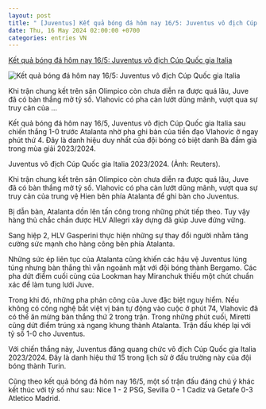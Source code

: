 ```yaml
---
layout: post
title: " [Juventus] Kết quả bóng đá hôm nay 16/5: Juventus vô địch Cúp Quốc gia Italia"
date: Thu, 16 May 2024 02:00:00 +0700
categories: entries VN
---
```

[Kết quả bóng đá hôm nay 16/5: Juventus vô địch Cúp Quốc gia Italia](https://vov.vn/the-thao/ket-qua-bong-da-hom-nay-165-juventus-vo-dich-cup-quoc-gia-italia-post1095410.vov)

![Kết quả bóng đá hôm nay 16/5: Juventus vô địch Cúp Quốc gia Italia](https://vov-media.emitech.vn/sites/default/files/styles/og_image/public/2024-05/juve1.jpg?v=1715815885)

Khi trận chung kết trên sân Olimpico còn chưa diễn ra được quá lâu, Juve đã có bàn thắng mở tỷ số. Vlahovic có pha càn lướt dũng mãnh, vượt qua sự truy cản của ...

Kết quả bóng đá hôm nay 16/5, Juventus vô địch Cúp Quốc gia Italia sau chiến thắng 1-0 trước Atalanta nhờ pha ghi bàn của tiền đạo Vlahovic ở ngay phút thứ 4. Đây là danh hiệu duy nhất của đội bóng có biệt danh Bà đầm già trong mùa giải 2023/2024.

Juventus vô địch Cúp Quốc gia Italia 2023/2024. (Ảnh: Reuters).

Khi trận chung kết trên sân Olimpico còn chưa diễn ra được quá lâu, Juve đã có bàn thắng mở tỷ số. Vlahovic có pha càn lướt dũng mãnh, vượt qua sự truy cản của trung vệ Hien bên phía Atalanta để ghi bàn cho Juventus.

Bị dẫn bàn, Atalanta dồn lên tấn công trong những phút tiếp theo. Tuy vậy hàng thủ chắc chắn được HLV Allegri xây dựng đã giúp Juve đứng vững.

Sang hiệp 2, HLV Gasperini thực hiện những sự thay đổi người nhằm tăng cường sức mạnh cho hàng công bên phía Atalanta.

Những sức ép liên tục của Atalanta cũng khiến các hậu vệ Juventus lúng túng nhưng bàn thắng thì vẫn ngoảnh mặt với đội bóng thành Bergamo. Các pha dứt điểm cuối cùng của Lookman hay Miranchuk thiếu một chút chuẩn xác để làm tung lưới Juve.

Trong khi đó, những pha phản công của Juve đặc biệt nguy hiểm. Nếu không có công nghệ bắt việt vị bán tự động vào cuộc ở phút 74, Vlahovic đã có thể ăn mừng bàn thắng thứ 2 trong trận. Trong những phút cuối, Miretti cũng dứt điểm trúng xà ngang khung thành Atalanta. Trận đấu khép lại với tỷ số 1-0 cho Juventus.

Với chiến thắng này, Juventus đăng quang chức vô địch Cúp Quốc gia Italia 2023/2024. Đây là danh hiệu thứ 15 trong lịch sử ở đấu trường này của đội bóng thành Turin.

Cũng theo kết quả bóng đá hôm nay 16/5, một số trận đấu đáng chú ý khác kết thúc với tỷ số như sau: Nice 1 - 2 PSG, Sevilla 0 - 1 Cadiz và Getafe 0-3 Atletico Madrid.

